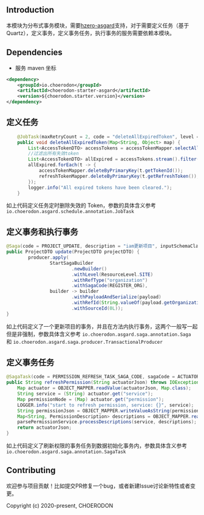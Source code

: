 ## Introduction
本模块为分布式事务模块，需要[hzero-asgard](https://github.com/open-hand/hzero-asgard.git)支持，对于需要定义任务（基于 Quartz），定义事务，定义事务任务，执行事务的服务需要依赖本模块。

## Dependencies

* 服务 maven 坐标

```xml
<dependency>
    <groupId>io.choerodon</groupId>
   	<artifactId>choerodon-starter-asgard</artifactId>
    <version>${choerodon.starter.version}</version>
</dependency>
```

## 定义任务

```java
    @JobTask(maxRetryCount = 2, code = "deleteAllExpiredToken", level = ResourceLevel.SITE, description = "删除所有失效token")
    public void deleteAllExpiredToken(Map<String, Object> map) {
        List<AccessTokenDTO> accessTokens = accessTokenMapper.selectAll();
        //过滤出所有失效token
        List<AccessTokenDTO> allExpired = accessTokens.stream().filter(t -> ((DefaultOAuth2AccessToken) SerializationUtils.deserialize(t.getToken())).isExpired()).collect(Collectors.toList());
        allExpired.forEach(t -> {
            accessTokenMapper.deleteByPrimaryKey(t.getTokenId());
            refreshTokenMapper.deleteByPrimaryKey(t.getRefreshToken());
        });
        logger.info("All expired tokens have been cleared.");
    }
```

如上代码定义任务定时删除失效的 Token，参数的具体含义参考 `io.choerodon.asgard.schedule.annotation.JobTask`

## 定义事务和执行事务

```java
@Saga(code = PROJECT_UPDATE, description = "iam更新项目", inputSchemaClass = ProjectEventPayload.class)
public ProjectDTO update(ProjectDTO projectDTO) {
        producer.apply(
                StartSagaBuilder
                        .newBuilder()
                        .withLevel(ResourceLevel.SITE)
                        .withRefType("organization")
                        .withSagaCode(REGISTER_ORG),
                builder -> builder
                        .withPayloadAndSerialize(payload)
                        .withRefId(String.valueOf(payload.getOrganization().getCode()))
                        .withSourceId(0L));
}
```

如上代码定义了一个更新项目的事务，并且在方法内执行事务，这两个一般写一起但是非强制，参数具体含义参考 `io.choerodon.asgard.saga.annotation.Saga` 和 `io.choerodon.asgard.saga.producer.TransactionalProducer`

## 定义事务任务

```java
@SagaTask(code = PERMISSION_REFRESH_TASK_SAGA_CODE, sagaCode = ACTUATOR_REFRESH_SAGA_CODE, seq = 1, description = "刷新权限表数据")
public String refreshPermission(String actuatorJson) throws IOException {
    Map actuator = OBJECT_MAPPER.readValue(actuatorJson, Map.class);
    String service = (String) actuator.get("service");
    Map permissionNode = (Map) actuator.get("permission");
    LOGGER.info("start to refresh permission, service: {}", service);
    String permissionJson = OBJECT_MAPPER.writeValueAsString(permissionNode);
    Map<String, PermissionDescription> descriptions = OBJECT_MAPPER.readValue(permissionJson, OBJECT_MAPPER.getTypeFactory().constructMapType(HashMap.class, String.class, PermissionDescription.class));
    parsePermissionService.processDescriptions(service, descriptions);
    return actuatorJson;
}
```

如上代码定义了刷新权限的事务任务到数据初始化事务内，参数具体含义参考 `io.choerodon.asgard.saga.annotation.SagaTask`

## Contributing

欢迎参与项目贡献！比如提交PR修复一个bug，或者新建Issue讨论新特性或者变更。

Copyright (c) 2020-present, CHOERODON